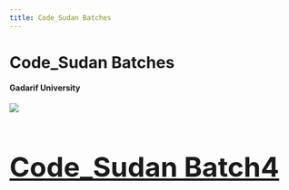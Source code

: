```yaml
---
title: Code_Sudan Batches
---
```


# Code_Sudan Batches

<div class="container">
  <div class="row">

  <div class="col-md-12">   
      <div class="card text-center">
        <font size="150%"><i class="fa fa-user"></i></font>
          <div class="card-body">
              <h4 class="card-title">Gadarif University</h4>
          </div>
      </div>
  </div>

<div class="container">
  <div class="row">

  <div class="col-md-12">  
      <div class="card text-center">
        <font size="150%"><a href="https://ibb.co/ypTh01b"><img src="https://i.ibb.co/68hvYxf/Code-Sudan-Logos-2-removebg-previesdfasdw.png></a></font>
          <div class="card-body">
              <h4 class="card-title">Code_Sudan Batch4</h4>
          </div>
      </div>
  </div>

